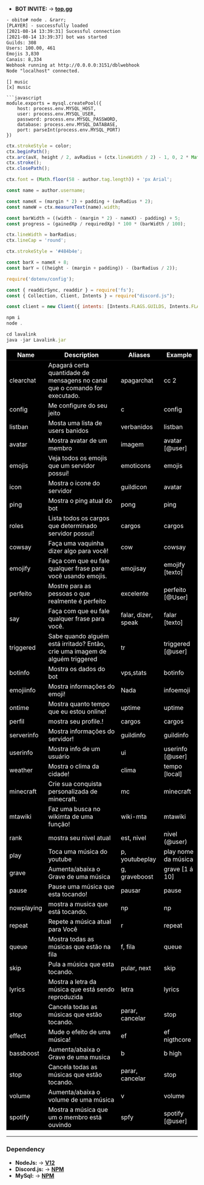 - **BOT INVITE:** &rarr; **[top.gg](https://top.gg/bot/530879398488834060)**

```txt
- obito# node . &rarr;
[PLAYER] - successfully loaded
[2021-08-14 13:39:31] Sucessful connection
[2021-08-14 13:39:37] bot was started
Guilds: 308
Users: 100.00, 461
Emojis 3,830
Canais: 8,334
Webhook running at http://0.0.0.0:3151/dblwebhook
Node "localhost" connected.
```

```
[] music
[x] music

```javascript
module.exports = mysql.createPool({
    host: process.env.MYSQL_HOST,
    user: process.env.MYSQL_USER,
    password: process.env.MYSQL_PASSWORD,
    database: process.env.MYSQL_DATABASE,
    port: parseInt(process.env.MYSQL_PORT)
})
```

```javascript
ctx.strokeStyle = color;
ctx.beginPath();
ctx.arc(avX, height / 2, avRadius + (ctx.lineWidth / 2) - 1, 0, 2 * Math.PI);
ctx.stroke();
ctx.closePath();

ctx.font = (Math.floor(58 - author.tag.length)) + 'px Arial';

const name = author.username;

const nameX = (margin * 2) + padding + (avRadius * 2);
const nameW = ctx.measureText(name).width;

const barWidth = ((width - (margin * 2) - nameX) - padding) + 5;
const progress = (gainedXp / requiredXp) * 100 * (barWidth / 100);

ctx.lineWidth = barRadius;
ctx.lineCap = 'round';

ctx.strokeStyle = '#484b4e';

const barX = nameX + 8;
const barY = ((height - (margin + padding)) - (barRadius / 2));
```


```javascript
require('dotenv/config');

const { readdirSync, readdir } = require('fs');
const { Collection, Client, Intents } = require("discord.js");

const client = new Client({ intents: [Intents.FLAGS.GUILDS, Intents.FLAGS.GUILD_MESSAGES] });
```

```javascript
npm i
node .
```

```javascript
cd lavalink
java -jar Lavalink.jar
```
<table style="background: #000000; color: #fff;">
    <thead>
        <tr>
            <th scope="col">Name</th>
            <th scope="col">Description</th>
            <th scope="col">Aliases</th>
            <th scope="col">Example</th>
        </tr>
    </thead>
    <tbody>
        <tr>
            <td>clearchat</td>
            <td>Apagará certa quantidade de mensagens no canal que o comando for executado.</td>
            <td>apagarchat</td>
            <td>cc 2</td>
        </tr>
        <tr>
            <td>config</td>
            <td>Me configure do seu jeito</td>
            <td>c</td>
            <td>config </td>
        </tr>
        <tr>
            <td>listban</td>
            <td>Mosta uma lista de users banidos</td>
            <td>verbanidos</td>
            <td>listban</td>
        </tr>
        <tr>
            <td>avatar</td>
            <td>Mostra avatar de um membro</td>
            <td>imagem</td>
            <td>avatar [@user]</td>
        </tr>
        <tr>
            <td>emojis</td>
            <td>Veja todos os emojis que um servidor possuí!</td>
            <td>emoticons</td>
            <td>emojis</td>
        </tr>
        <tr>
            <td>icon</td>
            <td>Mostra o icone do servidor</td>
            <td>guildicon</td>
            <td>avatar</td>
        </tr>
        <tr>
            <td>ping</td>
            <td>Mostra o ping atual do bot</td>
            <td>pong</td>
            <td>ping</td>
        </tr>
        <tr>
            <td>roles</td>
            <td>Lista todos os cargos que determinado servidor possuí!</td>
            <td>cargos</td>
            <td>cargos</td>
        </tr>
        <tr>
            <td>cowsay</td>
            <td>Faça uma vaquinha dizer algo para você!</td>
            <td>cow</td>
            <td>cowsay
                <Mensagem>
            </td>
        </tr>
        <tr>
            <td>emojify</td>
            <td>Faça com que eu fale qualquer frase para você usando emojis.</td>
            <td>emojisay</td>
            <td>emojify [texto]</td>
        </tr>
        <tr>
            <td>perfeito</td>
            <td>Mostre para as pessoas o que realmente é perfeito</td>
            <td>excelente</td>
            <td>perfeito [@User]</td>
        </tr>
        <tr>
            <td>say</td>
            <td>Faça com que eu fale qualquer frase para você.</td>
            <td>falar, dizer, speak</td>
            <td>falar [texto]</td>
        </tr>
        <tr>
            <td>triggered</td>
            <td>Sabe quando alguém está irritado? Então, crie uma imagem de alguém triggered</td>
            <td>tr</td>
            <td>triggered [@user]</td>
        </tr>
        <tr>
            <td>botinfo</td>
            <td>Mostra os dados do bot</td>
            <td>vps,stats</td>
            <td>botinfo</td>
        </tr>
        <tr>
            <td>emojiinfo</td>
            <td>Mostra informações do emoji!</td>
            <td>Nada</td>
            <td>infoemoji</td>
        </tr>
        <tr>
            <td>ontime</td>
            <td>Mostra quanto tempo que eu estou online!</td>
            <td>uptime</td>
            <td>uptime</td>
        </tr>
        <tr>
            <td>perfil</td>
            <td>mostra seu profile.!</td>
            <td>cargos</td>
            <td>cargos</td>
        </tr>
        <tr>
            <td>serverinfo</td>
            <td>Mostra informações do servidor!</td>
            <td>guildinfo</td>
            <td>guildinfo</td>
        </tr>
        <tr>
            <td>userinfo</td>
            <td>Mostra info de um usuário</td>
            <td>ui</td>
            <td>userinfo [@user]</td>
        </tr>
        <tr>
            <td>weather</td>
            <td>Mostra o clima da cidade!</td>
            <td>clima</td>
            <td>tempo [local]</td>
        </tr>
        <tr>
            <td>minecraft</td>
            <td>Crie sua conquista personalizada de minecraft.</td>
            <td>mc</td>
            <td>minecraft</td>
        </tr>
        <tr>
            <td>mtawiki</td>
            <td>Faz uma busca no wikimta de uma função!</td>
            <td>wiki-mta</td>
            <td>mtawiki</td>
        </tr>
        <tr>
            <td>rank</td>
            <td>mostra seu nivel atual</td>
            <td>est, nivel</td>
            <td>nivel (@user)</td>
        </tr>
        <tr>
            <td>play</td>
            <td>Toca uma música do youtube</td>
            <td>p, youtubeplay</td>
            <td>play nome da música</td>
        </tr>
        <tr>
            <td>grave</td>
            <td>Aumenta/abaixa o Grave de uma música</td>
            <td>g, graveboost</td>
            <td>grave [1 á 10]</td>
        </tr>
        <tr>
            <td>pause</td>
            <td>Pause uma música que esta tocando!</td>
            <td>pausar</td>
            <td>pause</td>
        </tr>
        <tr>
            <td>nowplaying</td>
            <td>mostra a musica que está tocando.</td>
            <td>np</td>
            <td>np</td>
        </tr>
        <tr>
            <td>repeat </td>
            <td>Repete a música atual para Você</td>
            <td>r</td>
            <td>repeat</td>
        </tr>
        <tr>
            <td>queue</td>
            <td>Mostra todas as músicas que estão na fila</td>
            <td>f, fila</td>
            <td>queue</td>
        </tr>
        <tr>
            <td>skip</td>
            <td>Pula a música que esta tocando.</td>
            <td>pular, next</td>
            <td>skip</td>
        </tr>
        <tr>
            <td>lyrics</td>
            <td>Mostra a letra da música que está sendo reproduzida</td>
            <td>letra</td>
            <td>lyrics</td>
        </tr>
        <tr>
            <td>stop</td>
            <td>Cancela todas as músicas que estão tocando.</td>
            <td>parar, cancelar</td>
            <td>stop</td>
        </tr>
        <tr>
            <td>effect</td>
            <td>Mude o efeito de uma música!</td>
            <td>ef</td>
            <td>ef nigthcore</td>
        </tr>
        <tr>
            <td>bassboost </td>
            <td>Aumenta/abaixa o Grave de uma musica</td>
            <td>b</td>
            <td>b high</td>
        </tr>
        <tr>
            <td>stop</td>
            <td>Cancela todas as músicas que estão tocando.</td>
            <td>parar, cancelar</td>
            <td>stop</td>
        </tr>
        <tr>
            <td>volume</td>
            <td>Aumenta/abaixa o volume de uma música</td>
            <td>v</td>
            <td>volume</td>
        </tr>
        <tr>
            <td>spotify</td>
            <td>Mostra a música que um o membro está ouvindo</td>
            <td>spfy</td>
            <td>spotify [@user]</td>
        </tr>
        <tr>
    </tbody>
</table>
<hr>

### **Dependency**
- **NodeJs:** &rarr; **[V12](https://nodejs.org/en/)**
- **Discord.js:** &rarr; **[NPM](https://www.npmjs.com/package/discord.js)**
- **MySql:** &rarr; **[NPM](https://www.npmjs.com/package/mysql)**
